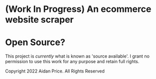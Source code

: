 # (Work In Progress) An ecommerce website scraper

# Open Source?
This project is *currently* what is known as 'source available'. I grant no permission to use this work for any purpose
and retain full rights.

Copyright 2022 Aidan Price. All Rights Reserved 